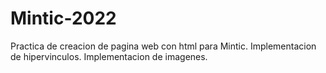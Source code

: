 # Mintic-2022
 Practica de creacion de pagina web con html para Mintic.
 Implementacion de hipervinculos.
 Implementacion de imagenes.
